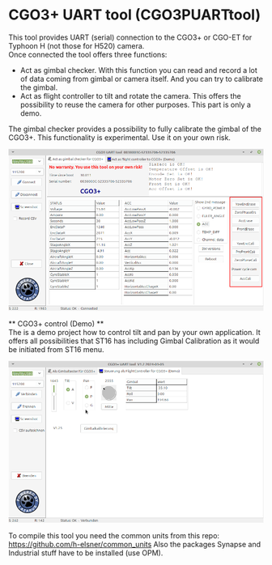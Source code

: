 # CGO3+ UART tool (CGO3PUARTtool)

This tool provides UART (serial) connection to the CGO3+ or CGO-ET for Typhoon H (not those for H520) camera.  
Once connected the tool offers three functions:  
- Act as gimbal checker. With this function you can read and record a lot of data coming from gimbal or camera itself. And you can try to calibrate the gimbal.  
- Act as flight controller to tilt and rotate the camera. This offers the possibility to reuse the camera for other purposes. This part is only a demo.

The gimbal checker provides a possibility to fully calibrate the gimbal of the CGO3+. This functionality is experimental. Use it on your own risk.
  
![Screenshot](Screenshots/screenshot.png)
  
  
** CGO3+ control (Demo) **  
The is a demo project how to control tilt and pan by your own application. It offers all possibilities that ST16 has including Gimbal Calibration as it would be initiated from ST16 menu.   
  
![Screenshot](Screenshots/screenshot_demo.png)
  
  
To compile this tool you need the common units from this repo: https://github.com/h-elsner/common_units
Also the packages Synapse and Industrial stuff have to be installed (use OPM).
